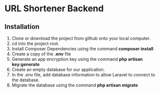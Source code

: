 # URL Shortener Backend

## Installation

1. Clone or download the project from github onto your local computer.
2. cd into the project root.
3. Install Composer Dependencies using the command **composer install**
4. Create a copy of the **.env** file 
5. Generate an app encryption key using the command **php artisan key:generate**
6. Create an empty database for our application.
7. In the .env file, add database information to allow Laravel to connect to the database.
8. Migrate the database using the command **php artisan migrate**
